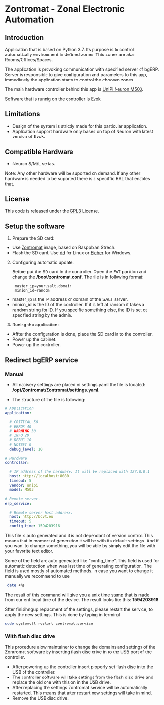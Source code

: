 # Zontromat - Zonal Electronic Automation

## Introduction

Application that is based on Python 3.7.
Its purpose is to control automatically environment in defined zones.
This zones are aka Rooms/Offices/Spaces.

The application is provoking communication with specified server of bgERP.
Server is responsible to give configuration and parameters to this app,
immediately the application starts to control the choosen zones.

The main hardware controller behind this app is [UniPi Neuron M503](https://www.unipi.technology/unipi-neuron-m503-p104).

Software that is runnig on the controller is [Evok](https://www.unipi.technology/products/evok-47)

## Limitations

- Design of the system is strictly made for this particular application.
- Application support hardware only based on top of Neuron with latest version of Evok.

## Compatible Hardware

- Neuron S/M/L serias.

Note: Any other hardware will be suported on demand. If any other hardware is needed to be suported there is a speciffic HAL that enables that.

## License

This code is released under the [GPL3](https://www.gnu.org/licenses/gpl-3.0.html) License.

## Setup the software

1. Prepare the SD card:

- Use [Zontromat]() image, based on Rasppbian Strech.
- Flash the SD card. Use [dd](http://man7.org/linux/man-pages/man1/dd.1.html) for Linux or [Etcher](https://www.balena.io/etcher/) for Windows.

2. Configuring automatic update.

    Before put the SD card in the controller.
Open the FAT parttion and change the **/boot/zontromat.conf**.
The file is in following format:

        master_ip=your.salt.domain
        minion_id=random

 - master_ip is the IP address or domain of the SALT server.
 - minion_id is the ID of the controller. If it is left at random it takes a random string for ID. If you specifie something else, the ID is set ot specified string by the admin.

 3. Runing the application:

- Affter the configuration is done, place the SD card in to the controller.
- Power up the cabinet.
- Power up the controller.

## Redirect bgERP service

### Manual

 - All nacisery settings are placed ni settings.yaml the file is located: **/opt/Zontromat/Zontromat/settings.yaml**.

 - The structure of the file is following:

```yaml
# Application
application:

  # CRITICAL 50
  # ERROR 40
  # WARNING 30
  # INFO 20
  # DEBUG 10
  # NOTSET 0
  debug_level: 10

# Hardware
controller:

  # IP address of the hardware. It will be replaced with 127.0.0.1
  host: http://localhost:8080
  timeout: 5
  vendor: unipi
  model: M503
  
# Remote server.
erp_service:

  # Remote server host address.
  host: http://bcvt.eu
  timeout: 5
  config_time: 1594203916

```
This file is auto generated and it is not dependant of version control.
This means that in moment of generation it will be with its default settings. And if you want to change something, you will be able by simply edit the file with your favorite text editor.

Some of the field are auto generated like "config_time". This field is used for automatic detection when was last time of generating configuration. The field is used mostly of automated methods. In case you want to change it manually we recommend to use:

```sh
 date +%s
```

The result of this command will give you a unix time stamp that is made from current local time of the device. The result looks like this: **1594203916**

Sfter finisihngup replacment of the settings, please restart the service, to apply the new settings. This is done by typing in terminal

```sh
sudo systemctl restart zontromat.service
```

### With flash disc drive

This procedure alow maintainer to change the domains and settings of the Zontromat software by inserting flash disc drive in to the USB port of the controller.

 - After powering up the controller insert properly set flash disc in to the USB of the controller.
 - The controller software will take settings from the flash disc drive and replace the old one with this on in the USB drive.
 - After replacing the settings Zontromat service will be automatically restarted. This means that after restart new settings will take in mind.
 - Remove the USB disc drive.


